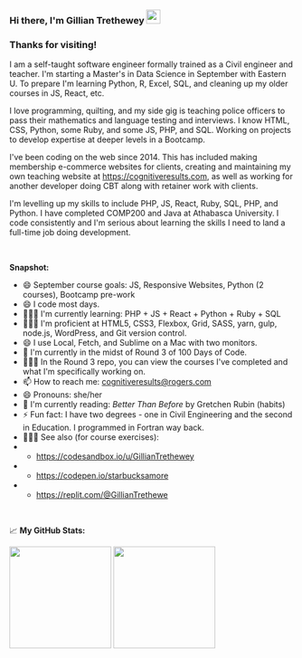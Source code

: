 ### Hi there, I'm Gillian Trethewey</a> <img src="https://media.giphy.com/media/hvRJCLFzcasrR4ia7z/giphy.gif" width="25px">



### Thanks for visiting! &nbsp; 

I am a self-taught software engineer formally trained as a Civil engineer and teacher. I'm starting a Master's in Data Science in September with Eastern U. To prepare I'm learning Python, R, Excel, SQL, and cleaning up my older courses in JS, React, etc.

I love programming, quilting, and my side gig is teaching police officers to pass their mathematics and language testing and interviews. I know HTML, CSS, Python, some Ruby, and some JS, PHP, and SQL. Working on projects to develop expertise at deeper levels in a Bootcamp.

I've been coding on the web since 2014.  This has included making membership e-commerce websites for clients, creating and maintaining my own teaching website at https://cognitiveresults.com, as well as working for another developer doing CBT along with retainer work with clients. 

I'm levelling up my skills to include PHP, JS, React, Ruby, SQL, PHP, and Python. I have completed COMP200 and Java at Athabasca University. I code consistently and I'm serious about learning the skills I need to land a full-time job doing development.
  
<br>

**Snapshot:**
- 😄 September course goals: JS, Responsive Websites, Python (2 courses), Bootcamp pre-work
- 😄 I code most days.
- 👨🏻‍💻 I'm currently learning: PHP + JS + React + Python + Ruby + SQL 
- 👨🏻‍💻 I'm proficient at HTML5, CSS3, Flexbox, Grid, SASS, yarn, gulp, node.js, WordPress, and Git version control. 
- 😄 I use Local, Fetch, and Sublime on a Mac with two monitors.
- 🔭 I'm currently in the midst of Round 3 of 100 Days of Code.
- 👨🏻‍💻 In the Round 3 repo, you can view the courses I've completed and what I'm specifically working on.
- 📫 How to reach me: cognitiveresults@rogers.com
- 😄 Pronouns: she/her
- :book: I'm currently reading: _Better Than Before_ by Gretchen Rubin (habits)
- ⚡ Fun fact: I have two degrees - one in Civil Engineering and the second in Education. I programmed in Fortran way back.
- 👨🏻‍💻 See also (for course exercises): 
- - https://codesandbox.io/u/GillianTrethewey
- - https://codepen.io/starbucksamore
- - https://replit.com/@GillianTrethewe
<br>

📈 **My GitHub Stats:**

<p>
  <img height="180em" src="https://github-readme-stats.vercel.app/api?username=GillianTrethewey&show_icons=true&hide_border=true&&count_private=true&include_all_commits=true" />
  <img height="180em" src="https://github-readme-stats.vercel.app/api/top-langs/?username=GillianTrethewey&exclude_repo=KNN-Image-Classification&show_icons=true&hide_border=true&layout=compact&langs_count=8"/>
</p>

